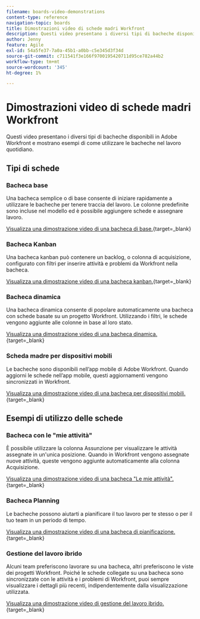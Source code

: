 ```yaml
---
filename: boards-video-demonstrations
content-type: reference
navigation-topic: boards
title: Dimostrazioni video di schede madri Workfront
description: Questi video presentano i diversi tipi di bacheche disponibili in Adobe Workfront e mostrano esempi di come utilizzare le bacheche nel lavoro quotidiano.
author: Jenny
feature: Agile
exl-id: 54a5fe37-7a0a-45b1-a0bb-c5e345d3f34d
source-git-commit: c711541f3e166f9700195420711d95ce782a44b2
workflow-type: tm+mt
source-wordcount: '345'
ht-degree: 1%

---
```


# Dimostrazioni video di schede madri Workfront

<!--Audited: 12/2023-->

Questi video presentano i diversi tipi di bacheche disponibili in Adobe Workfront e mostrano esempi di come utilizzare le bacheche nel lavoro quotidiano.

## Tipi di schede

### Bacheca base

Una bacheca semplice o di base consente di iniziare rapidamente a utilizzare le bacheche per tenere traccia del lavoro. Le colonne predefinite sono incluse nel modello ed è possibile aggiungere schede e assegnare lavoro.

[Visualizza una dimostrazione video di una bacheca di base.](https://video.tv.adobe.com/v/3416382/){target=_blank}

### Bacheca Kanban

Una bacheca kanban può contenere un backlog, o colonna di acquisizione, configurato con filtri per inserire attività e problemi da Workfront nella bacheca.

[Visualizza una dimostrazione video di una bacheca kanban.](https://video.tv.adobe.com/v/3416383/){target=_blank}

### Bacheca dinamica

Una bacheca dinamica consente di popolare automaticamente una bacheca con schede basate su un progetto Workfront. Utilizzando i filtri, le schede vengono aggiunte alle colonne in base al loro stato.

[Visualizza una dimostrazione video di una bacheca dinamica.](https://video.tv.adobe.com/v/3422404/){target=_blank}

### Scheda madre per dispositivi mobili

Le bacheche sono disponibili nell’app mobile di Adobe Workfront. Quando aggiorni le schede nell’app mobile, questi aggiornamenti vengono sincronizzati in Workfront.

[Visualizza una dimostrazione video di una bacheca per dispositivi mobili.](https://video.tv.adobe.com/v/3416379/){target=_blank}

## Esempi di utilizzo delle schede

### Bacheca con le &quot;mie attività&quot;

È possibile utilizzare la colonna Assunzione per visualizzare le attività assegnate in un&#39;unica posizione. Quando in Workfront vengono assegnate nuove attività, queste vengono aggiunte automaticamente alla colonna Acquisizione.

[Visualizza una dimostrazione video di una bacheca &quot;Le mie attività&quot;.](https://video.tv.adobe.com/v/3416378/){target=_blank}

### Bacheca Planning

Le bacheche possono aiutarti a pianificare il tuo lavoro per te stesso o per il tuo team in un periodo di tempo.

[Visualizza una dimostrazione video di una bacheca di pianificazione.](https://video.tv.adobe.com/v/3416380/){target=_blank}

### Gestione del lavoro ibrido

Alcuni team preferiscono lavorare su una bacheca, altri preferiscono le viste dei progetti Workfront. Poiché le schede collegate su una bacheca sono sincronizzate con le attività e i problemi di Workfront, puoi sempre visualizzare i dettagli più recenti, indipendentemente dalla visualizzazione utilizzata.

[Visualizza una dimostrazione video di gestione del lavoro ibrido.](https://video.tv.adobe.com/v/3416381/){target=_blank}
